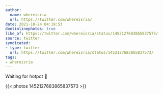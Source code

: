 ```yaml
---
author:
  name: whereisria
  url: https://twitter.com/whereisria/
date: 2021-10-24 04:19:53
dontinlinephotos: true
like_of: https://twitter.com/whereisria/status/1452127683865837573/
source: twitter
syndicated:
- type: twitter
  url: https://twitter.com/whereisria/status/1452127683865837573/
tags:
- whereisria
---
```


Waiting for hotpot 🍲 

{{< photos 1452127683865837573 >}}